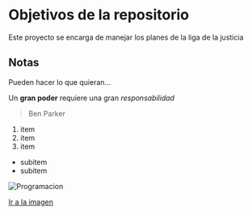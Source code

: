 # Objetivos de la repositorio

Este proyecto se encarga de manejar los planes de la liga de la justicia


## Notas
Pueden hacer lo que quieran...

Un **gran poder** requiere una gran *responsabilidad*
> Ben Parker

1. item
2. item
3. item
 * subitem
 * subitem
 
![Programacion](https://crehana-blog.s3.amazonaws.com/media/filer_public/82/e5/82e5d392-6105-49ca-a2e0-2f292c4804b6/covers-04.png)

[Ir a la imagen](https://crehana-blog.s3.amazonaws.com/media/filer_public/82/e5/82e5d392-6105-49ca-a2e0-2f292c4804b6/covers-04.png)
